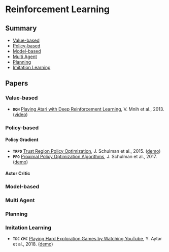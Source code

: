 # Reinforcement Learning

## Summary

* [Value-based](#value-based)
* [Policy-based](#policy-based)
* [Model-based](#model-based)
* [Multi Agent](#multi-agent)
* [Planning](#planning)
* [Imitation Learning](#imitation-learning)

## Papers

### Value-based

* **`DQN`** [Playing Atari with Deep Reinforcement Learning](https://arxiv.org/abs/1312.5602), V. Mnih et al., 2013. ([video](https://www.youtube.com/watch?v=iqXKQf2BOSE))

### Policy-based

#### Policy Gradient

* **`TRPO`** [Trust Region Policy Optimization](https://arxiv.org/abs/1502.05477), J. Schulman et al., 2015. ([demo](https://www.youtube.com/watch?v=KJ15iGGJFvQ))
* **`PPO`** [Proximal Policy Optimization Algorithms](https://arxiv.org/abs/1707.06347), J. Schulman et al., 2017. ([demo](https://www.youtube.com/watch?v=bqdjsmSoSgI))

#### Actor Critic

### Model-based

### Multi Agent

### Planning

### Imitation Learning

* **`TDC`** **`CMC`** [Playing Hard Exploration Games by Watching YouTube](https://arxiv.org/abs/1805.11592), Y. Aytar et al., 2018. ([demo](https://www.youtube.com/playlist?list=PLZuOGGtntKlaOoq_8wk5aKgE_u_Qcpqhu))

